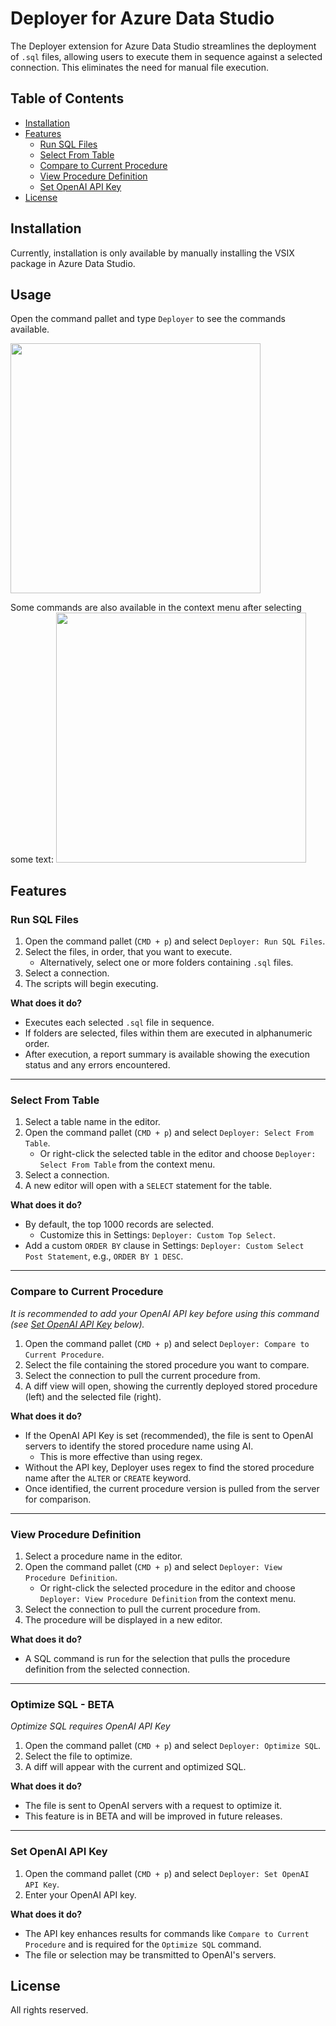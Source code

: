 # Deployer for Azure Data Studio

The Deployer extension for Azure Data Studio streamlines the deployment of `.sql` files, allowing users to execute them in sequence against a selected connection. This eliminates the need for manual file execution.

## Table of Contents

- [Installation](#installation)
- [Features](#features)
  - [Run SQL Files](#run-sql-files)
  - [Select From Table](#select-from-table)
  - [Compare to Current Procedure](#compare-to-current-procedure)
  - [View Procedure Definition](#view-procedure-definition)
  - [Set OpenAI API Key](#set-openai-api-key)
- [License](#license)

## Installation

Currently, installation is only available by manually installing the VSIX package in Azure Data Studio.

## Usage

Open the command pallet and type `Deployer` to see the commands available.

<img width="400" src="https://raw.githubusercontent.com/ShawnRoller/deployer-azs-extension/main/deployer-sql-execute-edit.gif" />

Some commands are also available in the context menu after selecting some text:
<img width="400" src="https://raw.githubusercontent.com/ShawnRoller/deployer-azs-extension/main/deployer-context-menu.png" />

## Features

### Run SQL Files

1. Open the command pallet (`CMD + p`) and select `Deployer: Run SQL Files`.
2. Select the files, in order, that you want to execute.
   - Alternatively, select one or more folders containing `.sql` files.
3. Select a connection.
4. The scripts will begin executing.

**What does it do?**

- Executes each selected `.sql` file in sequence.
- If folders are selected, files within them are executed in alphanumeric order.
- After execution, a report summary is available showing the execution status and any errors encountered.

---

### Select From Table

1. Select a table name in the editor.
2. Open the command pallet (`CMD + p`) and select `Deployer: Select From Table`.
   - Or right-click the selected table in the editor and choose `Deployer: Select From Table` from the context menu.
3. Select a connection.
4. A new editor will open with a `SELECT` statement for the table.

**What does it do?**

- By default, the top 1000 records are selected.
  - Customize this in Settings: `Deployer: Custom Top Select`.
- Add a custom `ORDER BY` clause in Settings: `Deployer: Custom Select Post Statement`, e.g., `ORDER BY 1 DESC`.

---

### Compare to Current Procedure

_It is recommended to add your OpenAI API key before using this command (see [Set OpenAI API Key](#set-openai-api-key) below)._

1. Open the command pallet (`CMD + p`) and select `Deployer: Compare to Current Procedure`.
2. Select the file containing the stored procedure you want to compare.
3. Select the connection to pull the current procedure from.
4. A diff view will open, showing the currently deployed stored procedure (left) and the selected file (right).

**What does it do?**

- If the OpenAI API Key is set (recommended), the file is sent to OpenAI servers to identify the stored procedure name using AI.
  - This is more effective than using regex.
- Without the API key, Deployer uses regex to find the stored procedure name after the `ALTER` or `CREATE` keyword.
- Once identified, the current procedure version is pulled from the server for comparison.

---

### View Procedure Definition

1. Select a procedure name in the editor.
2. Open the command pallet (`CMD + p`) and select `Deployer: View Procedure Definition`.
   - Or right-click the selected procedure in the editor and choose `Deployer: View Procedure Definition` from the context menu.
3. Select the connection to pull the current procedure from.
4. The procedure will be displayed in a new editor.

**What does it do?**

- A SQL command is run for the selection that pulls the procedure definition from the selected connection.

---

### Optimize SQL - BETA

_Optimize SQL requires OpenAI API Key_

1. Open the command pallet (`CMD + p`) and select `Deployer: Optimize SQL`.
2. Select the file to optimize.
3. A diff will appear with the current and optimized SQL.

**What does it do?**

- The file is sent to OpenAI servers with a request to optimize it.
- This feature is in BETA and will be improved in future releases.

---

### Set OpenAI API Key

1. Open the command pallet (`CMD + p`) and select `Deployer: Set OpenAI API Key`.
2. Enter your OpenAI API key.

**What does it do?**

- The API key enhances results for commands like `Compare to Current Procedure` and is required for the `Optimize SQL` command.
- The file or selection may be transmitted to OpenAI's servers.

## License

All rights reserved.
